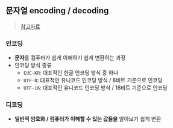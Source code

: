 ## 문자열 encoding / decoding
> [참고자료](https://devlog-wjdrbs96.tistory.com/250)

### 인코딩
- **문자**를 컴퓨터가 쉽게 이해하기 쉽게 변환하는 과정
- 인코딩 방식 종류
  - `EUC-KR`: 대표적인 한글 인코딩 방식 중 하나 
  - `UTF-8`: 대표적인 유니코드 인코딩 방식 / 8비트 기준으로 인코딩
  - `UTF-16`: 대표적인 유니코드 인코딩 방식 / 16비트 기준으로 인코딩


### 디코딩
- **일반적 암호화 / 컴퓨터가 이해할 수 있는 값들을** 알아보기 쉽게 변환

